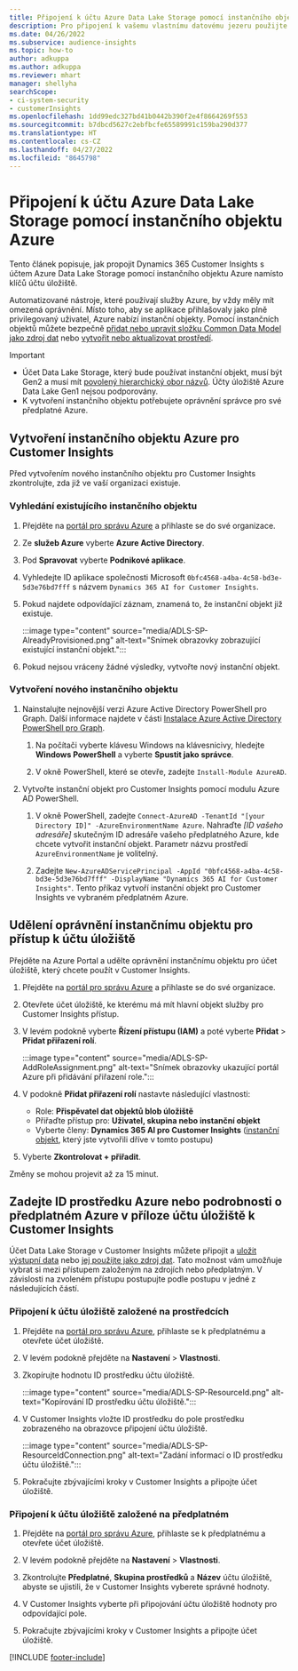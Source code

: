 ```yaml
---
title: Připojení k účtu Azure Data Lake Storage pomocí instančního objektu
description: Pro připojení k vašemu vlastnímu datovému jezeru použijte instanční objekt Azure.
ms.date: 04/26/2022
ms.subservice: audience-insights
ms.topic: how-to
author: adkuppa
ms.author: adkuppa
ms.reviewer: mhart
manager: shellyha
searchScope:
- ci-system-security
- customerInsights
ms.openlocfilehash: 1dd99edc327bd41b0442b390f2e4f8664269f553
ms.sourcegitcommit: b7dbcd5627c2ebfbcfe65589991c159ba290d377
ms.translationtype: HT
ms.contentlocale: cs-CZ
ms.lasthandoff: 04/27/2022
ms.locfileid: "8645798"
---
```

# <a name="connect-to-an-azure-data-lake-storage-account-by-using-an-azure-service-principal"></a>Připojení k účtu Azure Data Lake Storage pomocí instančního objektu Azure

Tento článek popisuje, jak propojit Dynamics 365 Customer Insights s účtem Azure Data Lake Storage pomocí instančního objektu Azure namísto klíčů účtu úložiště. 

Automatizované nástroje, které používají služby Azure, by vždy měly mít omezená oprávnění. Místo toho, aby se aplikace přihlašovaly jako plně privilegovaný uživatel, Azure nabízí instanční objekty. Pomocí instančních objektů můžete bezpečně [přidat nebo upravit složku Common Data Model jako zdroj dat](connect-common-data-model.md) nebo [vytvořit nebo aktualizovat prostředí](create-environment.md).

> [!IMPORTANT]
> - Účet Data Lake Storage, který bude používat instanční objekt, musí být Gen2 a musí mít [povolený hierarchický obor názvů](/azure/storage/blobs/data-lake-storage-namespace). Účty úložiště Azure Data Lake Gen1 nejsou podporovány.
> - K vytvoření instančního objektu potřebujete oprávnění správce pro své předplatné Azure.

## <a name="create-an-azure-service-principal-for-customer-insights"></a>Vytvoření instančního objektu Azure pro Customer Insights

Před vytvořením nového instančního objektu pro Customer Insights zkontrolujte, zda již ve vaší organizaci existuje.

### <a name="look-for-an-existing-service-principal"></a>Vyhledání existujícího instančního objektu

1. Přejděte na [portál pro správu Azure](https://portal.azure.com) a přihlaste se do své organizace.

2. Ze **služeb Azure** vyberte **Azure Active Directory**.

3. Pod **Spravovat** vyberte **Podnikové aplikace**.

4. Vyhledejte ID aplikace společnosti Microsoft `0bfc4568-a4ba-4c58-bd3e-5d3e76bd7fff` s názvem `Dynamics 365 AI for Customer Insights`.

5. Pokud najdete odpovídající záznam, znamená to, že instanční objekt již existuje. 
   
   :::image type="content" source="media/ADLS-SP-AlreadyProvisioned.png" alt-text="Snímek obrazovky zobrazující existující instanční objekt.":::
   
6. Pokud nejsou vráceny žádné výsledky, vytvořte nový instanční objekt.

### <a name="create-a-new-service-principal"></a>Vytvoření nového instančního objektu

1. Nainstalujte nejnovější verzi Azure Active Directory PowerShell pro Graph. Další informace najdete v části [Instalace Azure Active Directory PowerShell pro Graph](/powershell/azure/active-directory/install-adv2).

   1. Na počítači vyberte klávesu Windows na klávesnicivy, hledejte **Windows PowerShell** a vyberte **Spustit jako správce**.
   
   1. V okně PowerShell, které se otevře, zadejte `Install-Module AzureAD`.

2. Vytvořte instanční objekt pro Customer Insights pomocí modulu Azure AD PowerShell.

   1. V okně PowerShell, zadejte `Connect-AzureAD -TenantId "[your Directory ID]" -AzureEnvironmentName Azure`. Nahraďte *[ID vašeho adresáře]* skutečným ID adresáře vašeho předplatného Azure, kde chcete vytvořit instanční objekt. Parametr názvu prostředí `AzureEnvironmentName` je volitelný.
  
   1. Zadejte `New-AzureADServicePrincipal -AppId "0bfc4568-a4ba-4c58-bd3e-5d3e76bd7fff" -DisplayName "Dynamics 365 AI for Customer Insights"`. Tento příkaz vytvoří instanční objekt pro Customer Insights ve vybraném předplatném Azure. 

## <a name="grant-permissions-to-the-service-principal-to-access-the-storage-account"></a>Udělení oprávnění instančnímu objektu pro přístup k účtu úložiště

Přejděte na Azure Portal a udělte oprávnění instančnímu objektu pro účet úložiště, který chcete použít v Customer Insights.

1. Přejděte na [portál pro správu Azure](https://portal.azure.com) a přihlaste se do své organizace.

1. Otevřete účet úložiště, ke kterému má mít hlavní objekt služby pro Customer Insights přístup.

1. V levém podokně vyberte **Řízení přístupu (IAM)** a poté vyberte **Přidat** > **Přidat přiřazení rolí**.

   :::image type="content" source="media/ADLS-SP-AddRoleAssignment.png" alt-text="Snímek obrazovky ukazující portál Azure při přidávání přiřazení role.":::

1. V podokně **Přidat přiřazení rolí** nastavte následující vlastnosti:
   - Role: **Přispěvatel dat objektů blob úložiště**
   - Přiřaďte přístup pro: **Uživatel, skupina nebo instanční objekt**
   - Vyberte členy: **Dynamics 365 AI pro Customer Insights** ([instanční objekt](#create-a-new-service-principal), který jste vytvořili dříve v tomto postupu)

1.  Vyberte **Zkontrolovat + přiřadit**.

Změny se mohou projevit až za 15 minut.

## <a name="enter-the-azure-resource-id-or-the-azure-subscription-details-in-the-storage-account-attachment-to-customer-insights"></a>Zadejte ID prostředku Azure nebo podrobnosti o předplatném Azure v příloze účtu úložiště k Customer Insights

Účet Data Lake Storage v Customer Insights můžete připojit a [uložit výstupní data](manage-environments.md) nebo [jej použijte jako zdroj dat](connect-dataverse-managed-lake.md). Tato možnost vám umožňuje vybrat si mezi přístupem založeným na zdrojích nebo předplatným. V závislosti na zvoleném přístupu postupujte podle postupu v jedné z následujících částí.

### <a name="resource-based-storage-account-connection"></a>Připojení k účtu úložiště založené na prostředcích

1. Přejděte na [portál pro správu Azure](https://portal.azure.com), přihlaste se k předplatnému a otevřete účet úložiště.

1. V levém podokně přejděte na **Nastavení** > **Vlastnosti**.

1. Zkopírujte hodnotu ID prostředku účtu úložiště.

   :::image type="content" source="media/ADLS-SP-ResourceId.png" alt-text="Kopírování ID prostředku účtu úložiště.":::

1. V Customer Insights vložte ID prostředku do pole prostředku zobrazeného na obrazovce připojení účtu úložiště.

   :::image type="content" source="media/ADLS-SP-ResourceIdConnection.png" alt-text="Zadání informací o ID prostředku účtu úložiště.":::   

1. Pokračujte zbývajícími kroky v Customer Insights a připojte účet úložiště.

### <a name="subscription-based-storage-account-connection"></a>Připojení k účtu úložiště založené na předplatném

1. Přejděte na [portál pro správu Azure](https://portal.azure.com), přihlaste se k předplatnému a otevřete účet úložiště.

1. V levém podokně přejděte na **Nastavení** > **Vlastnosti**.

1. Zkontrolujte **Předplatné**, **Skupina prostředků** a **Název** účtu úložiště, abyste se ujistili, že v Customer Insights vyberete správné hodnoty.

1. V Customer Insights vyberte při připojování účtu úložiště hodnoty pro odpovídající pole.

1. Pokračujte zbývajícími kroky v Customer Insights a připojte účet úložiště.


[!INCLUDE [footer-include](includes/footer-banner.md)]